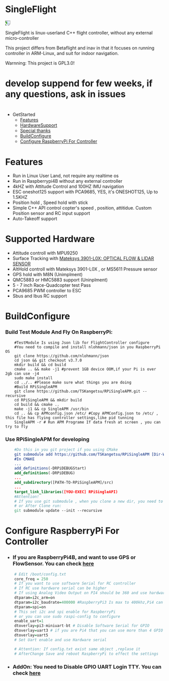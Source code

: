 # SingleFlight

<img src="https://github.com/TSKangetsu/RPiSingleAPM/blob/master/Document/Header.jpg" style="transform:rotate(90deg);">

SingleFlight is linux-userland C++ flight controller, without any external micro-controller

This project differs from Betaflight and inav in that it focuses on running controller in ARM-Linux, and suit for indoor navigation. <br/>

Warnning: This project is GPL3.0! <br/>

# develop suppend for few weeks, if any questions, ask in issues <br/>

#
- GetStarted
  - [Features](#Features)
  - [HardwareSupport](#Supported-Hardware) 
  - [Special thanks](#Special-thanks)
  - [BuildConfigure](#BuildConfigure)
  - [Configure RaspberryPi For Controller](#Configure-RaspberryPi-For-Controller)
  
# Features
  * Run in Linux User Land, not require any realtime os
  * Run in Raspberrypi4B without any external controller
  * 4kHZ with Attitude Control and 100HZ IMU navigation
  * ESC oneshot125 support with PCA9685, YES, it's ONESHOT125, Up to 1.5KHZ
  * Position hold , Speed hold with stick
  * Simple C++ API control copter's speed , position, attitidue. Custom Position sensor and RC input support
  * Auto-Takeoff support

# Supported Hardware
  * Attitude controll with MPU9250
  * Surface Tracking with <a href="http://www.mateksys.com/?portfolio=3901-l0x">Mateksys 3901-L0X: OPTICAL FLOW & LIDAR SENSOR </a>
  *  AltHold controll with Mateksys 3901-L0X , or MS5611 Pressure sensor
  *  GPS hold with M8N (Unimplment)
  *  QMC5883 or HMC5883 support (Uninplment)
  *  5 - 7 inch Race-Quadcopter test Pass
  *  PCA9685 PWM controller to ESC
  *  Sbus and Ibus RC support

# BuildConfigure 
### Build Test Module And Fly On RaspberryPi:
```SHELL
    #TestModule Is using Json lib for FlightController configure
    #You need to compile and install nlohmann/json in you RaspberryPi OS
    git clone https://github.com/nlohmann/json
    cd json && git checkout v3.7.0
    mkdir build && cd build
    cmake .. && make -j1 #prevent 1GB device OOM,if your Pi is over 2gb can use -j4
    sudo make install
    cd ../.. #Please make sure what things you are doing
    #Build RPiSingleAPM
    git clone https://github.com/TSKangetsu/RPiSingleAPM.git --recursive
    cd RPiSingleAPM && mkdir build
    cd build && cmake ..
    make -j1 && cp SingleAPM /usr/bin
    cd .. && cp APMconfig.json /etc/ #Copy APMConfig.json to /etc/ , this file has flying controller settings,like pid tunning
    SingleAPM -r # Run APM Programe If data fresh at screen , you can try to fly
```
### Use RPiSingleAPM for developing
```CMAKE
    #Do this in you git project if you using CMake
    git submodule add https://github.com/TSKangetsu/RPiSingleAPM [Dir-Where-you-want]
    #In CMAKE
    ...
    add_definitions(-DRPiDEBUGStart)
    add_definitions(-DRPiDEBUG)
    ...
    add_subdirectory([PATH-TO-RPiSingleAPM]/src)
    ...
    target_link_libraries([YOU-EXEC] RPiSingleAPI)
    #Attention!
    # If you use git submodule , when you clone a new dir, you need to add --recursive
    # or After Clone run:
    git submodule update --init --recursive
```

# Configure RaspberryPi For Controller
  - ### If you are RaspberryPi4B, and want to use GPS or FlowSensor. You can check <a href="https://raspberrypi.stackexchange.com/questions/104464/where-are-the-uarts-on-the-raspberry-pi-4">here</a>
```R
    # Edit /boot/config.txt
    core_freq = 250 
    # If you want to use software Serial for RC controller
    # If RC use hardware serial can be higher
    # If using Analog Video Output on PI4 should be 360 and use hardware serial
    dtparam=i2c_arm=on
    dtparam=i2c_baudrate=400000 #RaspberryPi3 Is max to 400khz,Pi4 can Up to 1MHZ
    dtparam=spi=on
    # This set i2c and spi enable for RaspberryPi 
    # or you can use sudo raspi-config to configure
    enable_uart=1
    dtoverlay=pi3-miniuart-bt # Disable Software Serial for GPIO
    dtoverlay=uart3 # if you are Pi4 that you can use more than 4 GPIO Uart
    dtoverlay=uart5 
    # Set Uart enable and use Hardware serial

    # Attention: If config.txt exist same object ,replase it
    # AfterChange Save and reboot RaspberryPi to effect the settings
```
  - ### AddOn: You need to Disable GPIO UART Login TTY. You can check <a href="https://www.raspberrypi.org/documentation/configuration/uart.md#:~:text=Disable%20Linux%20serial%20console&text=This%20can%20be%20done%20by,Select%20option%20P6%20%2D%20Serial%20Port.">here</a>
